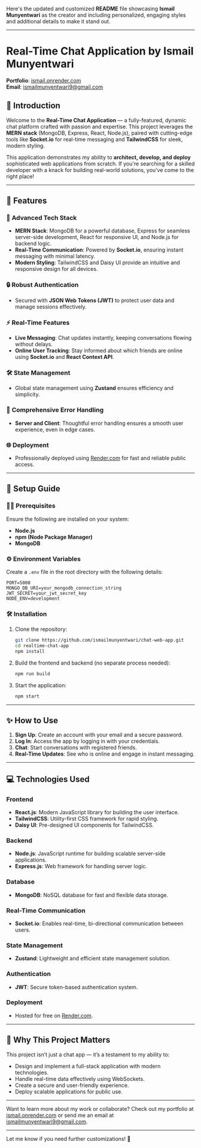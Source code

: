 Here's the updated and customized **README** file showcasing **Ismail Munyentwari** as the creator and including personalized, engaging styles and additional details to make it stand out. 

---

# Real-Time Chat Application by Ismail Munyentwari  
**Portfolio**: [ismail.onrender.com](https://ismail.onrender.com)  
**Email**: [ismailmunyentwari9@gmail.com](mailto:ismailmunyentwari9@gmail.com)  

## 🚀 Introduction  

Welcome to the **Real-Time Chat Application** — a fully-featured, dynamic chat platform crafted with passion and expertise. This project leverages the **MERN stack** (MongoDB, Express, React, Node.js), paired with cutting-edge tools like **Socket.io** for real-time messaging and **TailwindCSS** for sleek, modern styling.  

This application demonstrates my ability to **architect, develop, and deploy** sophisticated web applications from scratch. If you're searching for a skilled developer with a knack for building real-world solutions, you’ve come to the right place!  

---

## 🌟 Features  

### 🎯 **Advanced Tech Stack**
- **MERN Stack**: MongoDB for a powerful database, Express for seamless server-side development, React for responsive UI, and Node.js for backend logic.  
- **Real-Time Communication**: Powered by **Socket.io**, ensuring instant messaging with minimal latency.  
- **Modern Styling**: TailwindCSS and Daisy UI provide an intuitive and responsive design for all devices.  

### 🔒 **Robust Authentication**
- Secured with **JSON Web Tokens (JWT)** to protect user data and manage sessions effectively.  

### ⚡ **Real-Time Features**
- **Live Messaging**: Chat updates instantly, keeping conversations flowing without delays.  
- **Online User Tracking**: Stay informed about which friends are online using **Socket.io** and **React Context API**.  

### 🛠️ **State Management**
- Global state management using **Zustand** ensures efficiency and simplicity.  

### 🔧 **Comprehensive Error Handling**
- **Server and Client**: Thoughtful error handling ensures a smooth user experience, even in edge cases.  

### 🌐 **Deployment**
- Professionally deployed using [Render.com](https://render.com) for fast and reliable public access.

---

## 📖 Setup Guide  

### 🧑‍💻 **Prerequisites**
Ensure the following are installed on your system:  
- **Node.js**  
- **npm (Node Package Manager)**  
- **MongoDB**  

### ⚙️ **Environment Variables**
Create a `.env` file in the root directory with the following details:  
```plaintext
PORT=5000
MONGO_DB_URI=your_mongodb_connection_string
JWT_SECRET=your_jwt_secret_key
NODE_ENV=development
```

### 🛠️ **Installation**  
1. Clone the repository:  
   ```bash
   git clone https://github.com/ismailmunyentwari/chat-web-app.git
   cd realtime-chat-app
   npm install
   ```

2. Build the frontend and backend (no separate process needed):  
   ```bash
   npm run build
   ```

3. Start the application:  
   ```bash
   npm start
   ```

---

## ✨ How to Use  
1. **Sign Up**: Create an account with your email and a secure password.  
2. **Log In**: Access the app by logging in with your credentials.  
3. **Chat**: Start conversations with registered friends.  
4. **Real-Time Updates**: See who is online and engage in instant messaging.

---

## 💻 Technologies Used  

### **Frontend**
- **React.js**: Modern JavaScript library for building the user interface.  
- **TailwindCSS**: Utility-first CSS framework for rapid styling.  
- **Daisy UI**: Pre-designed UI components for TailwindCSS.  

### **Backend**
- **Node.js**: JavaScript runtime for building scalable server-side applications.  
- **Express.js**: Web framework for handling server logic.  

### **Database**
- **MongoDB**: NoSQL database for fast and flexible data storage.  

### **Real-Time Communication**
- **Socket.io**: Enables real-time, bi-directional communication between users.  

### **State Management**
- **Zustand**: Lightweight and efficient state management solution.  

### **Authentication**
- **JWT**: Secure token-based authentication system.  

### **Deployment**
- Hosted for free on [Render.com](https://render.com).  

---

## 🌟 Why This Project Matters  

This project isn’t just a chat app — it’s a testament to my ability to:  
- Design and implement a full-stack application with modern technologies.  
- Handle real-time data effectively using WebSockets.  
- Create a secure and user-friendly experience.  
- Deploy scalable applications for public use.  

---

Want to learn more about my work or collaborate? Check out my portfolio at [ismail.onrender.com](https://ismail.onrender.com) or send me an email at [ismailmunyentwari9@gmail.com](mailto:ismailmunyentwari9@gmail.com).  

---

Let me know if you need further customizations! 🚀